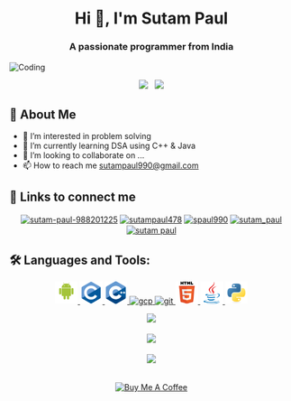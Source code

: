 <h1 align="center">Hi 👋, I'm Sutam Paul</h1>
<h3 align="center">A passionate programmer from India</h3>

<img align="center" alt="Coding" width="100%" height="30%" src="https://gist.github.com/MedRedha/fd8e2481bde2610c96b9aafde543879c/raw/88624e8d31c4295973dcb7c900dacf0edc0a6d99/coding.gif">

<p align="center"><img src="https://komarev.com/ghpvc/?username=sutampaul990&style=flat&labelColor=black&logo=awesomelists&label=PROFILE+VIEWS&color=fc620f"> &nbsp; <img src="https://img.shields.io/github/last-commit/sutampaul990/sutampaul990?logo=markdown&label=LAST+UPDATE&color=FDCD0F&style=flat"></p>

## 🚀 About Me
- 👀 I’m interested in problem solving
- 🌱 I’m currently learning DSA using C++ & Java
- 💞️ I’m looking to collaborate on ...
- 📫 How to reach me sutampaul990@gmail.com

## 🔭 Links to connect me
<p align="center">
<a href="https://linkedin.com/in/sutam-paul-988201225" target="blank"><img align="center" src="https://raw.githubusercontent.com/rahuldkjain/github-profile-readme-generator/master/src/images/icons/Social/linked-in-alt.svg" alt="sutam-paul-988201225" height="30" width="40" /></a>
<a href="https://instagram.com/sutampaul478" target="blank"><img align="center" src="https://raw.githubusercontent.com/rahuldkjain/github-profile-readme-generator/master/src/images/icons/Social/instagram.svg" alt="sutampaul478" height="30" width="40" /></a>
<a href="https://www.codechef.com/users/spaul990" target="blank"><img align="center" src="https://cdn.jsdelivr.net/npm/simple-icons@3.1.0/icons/codechef.svg" alt="spaul990" height="30" width="40" /></a>
<a href="https://www.leetcode.com/sutam_paul" target="blank"><img align="center" src="https://raw.githubusercontent.com/rahuldkjain/github-profile-readme-generator/master/src/images/icons/Social/leet-code.svg" alt="sutam_paul" height="30" width="40" /></a>
<a href="https://auth.geeksforgeeks.org/user/sutam paul" target="blank"><img align="center" src="https://raw.githubusercontent.com/rahuldkjain/github-profile-readme-generator/master/src/images/icons/Social/geeks-for-geeks.svg" alt="sutam paul" height="30" width="40" /></a>
</p>

## 🛠️ Languages and Tools:
<p align="center"><a href="https://developer.android.com" target="_blank" rel="noreferrer"> <img src="https://raw.githubusercontent.com/devicons/devicon/master/icons/android/android-original-wordmark.svg" alt="android" width="40" height="40"/> </a> <a href="https://www.cprogramming.com/" target="_blank" rel="noreferrer"> <img src="https://raw.githubusercontent.com/devicons/devicon/master/icons/c/c-original.svg" alt="c" width="40" height="40"/> </a> <a href="https://www.w3schools.com/cpp/" target="_blank" rel="noreferrer"> <img src="https://raw.githubusercontent.com/devicons/devicon/master/icons/cplusplus/cplusplus-original.svg" alt="cplusplus" width="40" height="40"/> </a> <a href="https://cloud.google.com" target="_blank" rel="noreferrer"> <img src="https://www.vectorlogo.zone/logos/google_cloud/google_cloud-icon.svg" alt="gcp" width="40" height="40"/> </a> <a href="https://git-scm.com/" target="_blank" rel="noreferrer"> <img src="https://www.vectorlogo.zone/logos/git-scm/git-scm-icon.svg" alt="git" width="40" height="40"/> </a><a href="https://www.w3.org/html/" target="_blank" rel="noreferrer"> <img src="https://raw.githubusercontent.com/devicons/devicon/master/icons/html5/html5-original-wordmark.svg" alt="html5" width="40" height="40"/> </a> <a href="https://www.java.com" target="_blank" rel="noreferrer"> <img src="https://raw.githubusercontent.com/devicons/devicon/master/icons/java/java-original.svg" alt="java" width="40" height="40"/> </a> <a href="https://www.python.org" target="_blank" rel="noreferrer"> <img src="https://raw.githubusercontent.com/devicons/devicon/master/icons/python/python-original.svg" alt="python" width="40" height="40"/> </a> </p>

<p align="center"><img src="https://github-readme-stats.vercel.app/api?username=sutampaul990&show_icons=true&locale=en"> <br><br>
<img src="https://github-readme-streak-stats.herokuapp.com/?user=sutampaul990&"> <br><br>
<img src="https://github-readme-stats.vercel.app/api/top-langs?username=sutampaul990&show_icons=true&locale=en&layout=compact"><br><br></p> 

<p align="center"><a href="https://www.buymeacoffee.com/sutampaul" target="_blank"><img src="https://cdn.buymeacoffee.com/buttons/v2/default-yellow.png" alt="Buy Me A Coffee" style="height: 60px !important;width: 217px !important;" ></a></p>
